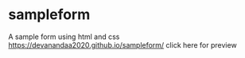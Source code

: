 # sampleform
A sample form using html and css
https://devanandaa2020.github.io/sampleform/ click here for preview
